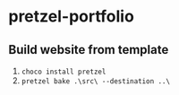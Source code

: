 # pretzel-portfolio

## Build website from template
1) `choco install pretzel`
2) `pretzel bake .\src\ --destination ..\`